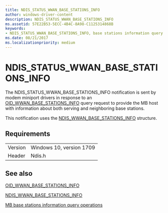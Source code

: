 ```yaml
---
title: NDIS_STATUS_WWAN_BASE_STATIONS_INFO
author: windows-driver-content
description: NDIS_STATUS_WWAN_BASE_STATIONS_INFO
ms.assetid: 57E22B53-5ECC-4B4C-8A98-C1125314868B
keywords:
- NDIS_STATUS_WWAN_BASE_STATIONS_INFO, base stations information query status notification, Mobile Broadband base stations information query status notification, MB base stations information query status notification
ms.date: 08/21/2017
ms.localizationpriority: medium
---
```


# NDIS_STATUS_WWAN_BASE_STATIONS_INFO

The NDIS_STATUS_WWAN_BASE_STATIONS_INFO notification is sent by modem miniport drivers in response to an [OID_WWAN_BASE_STATIONS_INFO](oid-wwan-base-stations-info.md) query request to provide the MB host with information about both serving and neighboring base stations.

This notification uses the [NDIS_WWAN_BASE_STATIONS_INFO](https://msdn.microsoft.com/library/windows/hardware/7C0E0903-F564-4F2B-95F9-FA8512FEF61B) structure.

## Requirements

| | |
| --- | --- |
| Version | Windows 10, version 1709 |
| Header | Ndis.h |

## See also

[OID_WWAN_BASE_STATIONS_INFO](oid-wwan-base-stations-info.md)

[NDIS_WWAN_BASE_STATIONS_INFO](https://msdn.microsoft.com/library/windows/hardware/7C0E0903-F564-4F2B-95F9-FA8512FEF61B)

[MB base stations information query operations](mb-base-stations-information-query-support.md)

